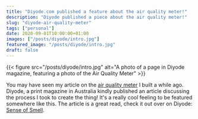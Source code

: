 ```yaml
---
title: "Diyode.com published a feature about the air quality meter!"
description: "Diyode published a piece about the air quality meter!"
slug: "diyode-air-quality-meter"
tags: ["personal"]
date: 2020-09-01T10:00:00+01:00
images: ["/posts/diyode/intro.jpg"]
featured_image: "/posts/diyode/intro.jpg"
draft: false
---
```


{{< figure src="/posts/diyode/intro.jpg" alt="A photo of a page in Diyode magazine, featuring a photo of the Air Quality Meter" >}}

You may have seen my article on the [air quality meter](https://kn100.me/aqi) I built a while ago. Diyode, a print magazine in Australia kindly published an article discussing the process I took to create the thing! It's a really cool feeling to be featured somewhere like this. The article is a great read, check it out over on Diyode: [Sense of Smell](https://diyodemag.com/features/sense_of_smell_esp32-based_air_quality_meter).
